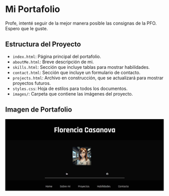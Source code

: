 # Mi Portafolio

Profe, intenté seguir de la mejor manera posible las consignas de la PFO. Espero que le guste.

## Estructura del Proyecto

- `index.html`: Página principal del portafolio.
- `aboutMe.html`: Breve descripción de mi.
- `skills.html`: Sección que incluye tablas para mostrar habilidades.
- `contact.html`: Sección que incluye un formulario de contacto.
- `projects.html`: Archivo en construcción, que se actualizará para mostrar proyectos futuros.
- `styles.css`: Hoja de estilos para todos los documentos.
- `images/`: Carpeta que contiene las imágenes del proyecto.
 ## Imagen de Portafolio
![Mi Portafolio](images/capturaFondoNegro.jpg "Portafolio")